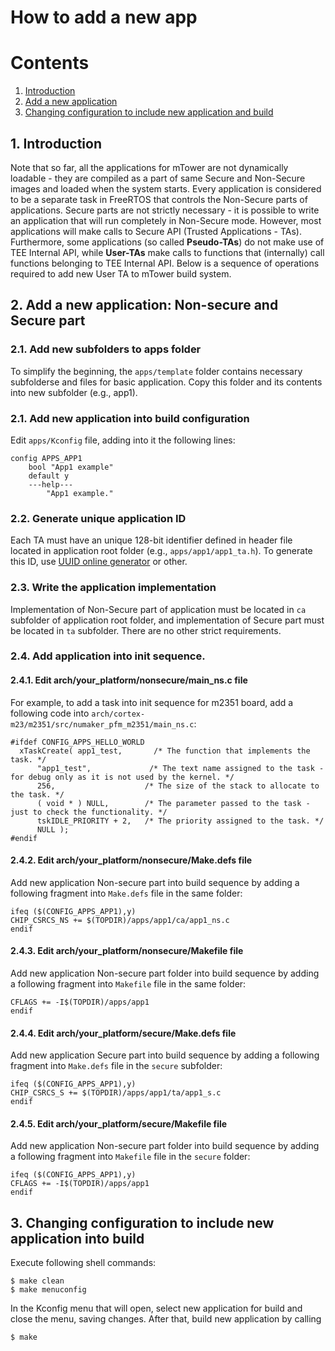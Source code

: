 # How to add a new app

# Contents
1. [Introduction](#1-introduction)
2. [Add a new application](#2-add-a-new-application-non-secure-and-secure-part)
3. [Changing configuration to include new application and build](#3-changing-configuration-to-include-new-application-into-build)

## 1. Introduction
Note that so far, all the applications for mTower are not dynamically
loadable - they are compiled as a part of same Secure and Non-Secure
images and loaded when the system starts. Every application is considered
to be a separate task in FreeRTOS that controls the Non-Secure parts of
applications. Secure parts are not strictly necessary - it is possible
to write an application that will run completely in Non-Secure mode. However,
most applications will make calls to Secure API (Trusted Applications - TAs).
Furthermore, some applications (so called **Pseudo-TAs**) do not make use of TEE
Internal API, while **User-TAs** make calls to functions that (internally) call
functions belonging to TEE Internal API.
Below is a sequence of operations required to add new User TA to mTower build
system.

## 2. Add a new application: Non-secure and Secure part

### 2.1. Add new subfolders to apps folder
To simplify the beginning, the `apps/template` folder contains necessary subfolderse
and files for basic application. Copy this folder and its contents into new subfolder
(e.g., app1).

### 2.1. Add new application into build configuration
Edit `apps/Kconfig` file, adding into it the following lines:

```
config APPS_APP1
	bool "App1 example"
	default y
	---help---
		"App1 example."
```

### 2.2. Generate unique application ID
Each TA must have an unique 128-bit identifier defined in header file located
in application root folder (e.g., `apps/app1/app1_ta.h`). To generate this ID,
use [UUID online generator](http://www.itu.int/ITU-T/asn1/uuid.html) or other.

### 2.3. Write the application implementation
Implementation of Non-Secure part of application must be located in `ca` subfolder
of application root folder, and implementation of Secure part must be located
in `ta` subfolder. There are no other strict requirements.

### 2.4. Add application into init sequence.
#### 2.4.1. Edit arch/your_platform/nonsecure/main_ns.c file 
For example, to add a task into init sequence for m2351 board, add a following code
into `arch/cortex-m23/m2351/src/numaker_pfm_m2351/main_ns.c`:

```
#ifdef CONFIG_APPS_HELLO_WORLD
  xTaskCreate( app1_test,       /* The function that implements the task. */
      "app1_test",             /* The text name assigned to the task - for debug only as it is not used by the kernel. */
      256,                    /* The size of the stack to allocate to the task. */
      ( void * ) NULL,        /* The parameter passed to the task - just to check the functionality. */
      tskIDLE_PRIORITY + 2,   /* The priority assigned to the task. */
      NULL );
#endif
```

#### 2.4.2. Edit arch/your_platform/nonsecure/Make.defs file 
Add new application Non-secure part into build sequence by adding a following
fragment into `Make.defs` file in the same folder:
 
```
ifeq ($(CONFIG_APPS_APP1),y)
CHIP_CSRCS_NS += $(TOPDIR)/apps/app1/ca/app1_ns.c
endif
```

#### 2.4.3. Edit arch/your_platform/nonsecure/Makefile file 
Add new application Non-secure part folder into build sequence by adding a following
fragment into `Makefile` file in the same folder:

```ifeq ($(CONFIG_APPS_APP1),y)
CFLAGS += -I$(TOPDIR)/apps/app1
endif
```

#### 2.4.4. Edit arch/your_platform/secure/Make.defs file 
Add new application Secure part into build sequence by adding a following
fragment into `Make.defs` file in the `secure` subfolder:
 
```
ifeq ($(CONFIG_APPS_APP1),y)
CHIP_CSRCS_S += $(TOPDIR)/apps/app1/ta/app1_s.c
endif
```

#### 2.4.5. Edit arch/your_platform/secure/Makefile file 
Add new application Non-secure part folder into build sequence by adding a following
fragment into `Makefile` file in the `secure` folder:

```
ifeq ($(CONFIG_APPS_APP1),y)
CFLAGS += -I$(TOPDIR)/apps/app1
endif
```

## 3. Changing configuration to include new application into build
Execute following shell commands:

```
$ make clean
$ make menuconfig
```

In the Kconfig menu that will open, select new application for build and close the menu, saving changes. After that, build new application by calling

```
$ make
```
